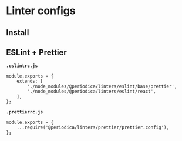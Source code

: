 # Linter configs

## Install

## ESLint + Prettier

**`.eslintrc.js`**

```
module.exports = {
    extends: [
        './node_modules/@periodica/linters/eslint/base/prettier',
        './node_modules/@periodica/linters/eslint/react',
    ],
};
```

**`.prettierrc.js`**

```
module.exports = {
    ...require('@periodica/linters/prettier/prettier.config'),
};
```
